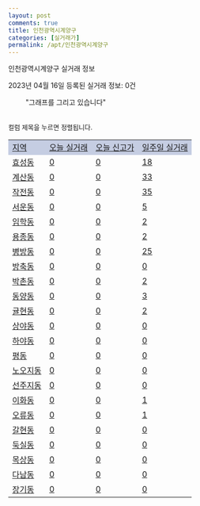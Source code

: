 ```yaml
---
layout: post
comments: true
title: 인천광역시계양구
categories: [실거래가]
permalink: /apt/인천광역시계양구
---
```


인천광역시계양구 실거래 정보

2023년 04월 16일 등록된 실거래 정보: 0건

<!--<script async src="https://pagead2.googlesyndication.com/pagead/js/adsbygoogle.js?client=ca-pub-3485438051770037"
 crossorigin="anonymous"></script>-->

<script type="text/javascript">
  google.charts.load('current', {'packages':['corechart']});
  google.charts.setOnLoadCallback(drawChart);

  function drawChart() {
    var data = google.visualization.arrayToDataTable([['거래일', '매매', '전월세', '전매'], ['21-01', 6, 3, 0], ['21-02', 0, 3, 0], ['21-03', 0, 1, 0], ['21-04', 0, 2, 0], ['21-05', 1, 0, 0], ['21-06', 0, 1, 0], ['21-07', 0, 39, 3], ['21-08', 138, 152, 6], ['21-09', 17, 19, 0], ['21-10', 0, 1, 0], ['21-11', 7, 10, 1], ['21-12', 0, 5, 0], ['22-01', 0, 45, 0], ['22-02', 6, 12, 0], ['22-03', 3, 12, 0], ['22-04', 95, 187, 2], ['22-05', 159, 388, 0], ['22-06', 130, 348, 1], ['22-07', 68, 346, 1], ['22-08', 78, 334, 1], ['22-09', 72, 338, 3], ['22-10', 64, 376, 3], ['22-11', 51, 282, 4], ['22-12', 66, 286, 0], ['23-01', 92, 342, 3], ['23-02', 146, 431, 3], ['23-03', 183, 460, 2], ['23-04', 18, 140, 1]]);

    var options = {
      title: '최근 1년간 유형별 거래량 추이',
      legend: { position: 'bottom' }
    };

    setTimeout(function() {
        var chart = new google.visualization.LineChart(document.getElementById('columnchart_material'));
        chart.draw(data, (options));
        document.getElementById('loading').style.display = 'none';
        var dayLabel = (new Date()).getDay();
        if (dayLabel < 2) {
            sorttable.innerSortFunction.apply(document.getElementById('week'), []);
            sorttable.innerSortFunction.apply(document.getElementById('week'), []);        
        }
        else {
            sorttable.innerSortFunction.apply(document.getElementById('today'), []);
            sorttable.innerSortFunction.apply(document.getElementById('today'), []);
        }
    }, 200);

  }
</script>

<div id="loading" style="z-index:20; display: block; margin-left: 35px">"그래프를 그리고 있습니다"</div>
<div id="columnchart_material" style="width: 95%; margin-left: -35px; display: block"></div>
<!--<div style="width: 95%; margin-left: -35px; display: block">
      <script async src="https://pagead2.googlesyndication.com/pagead/js/adsbygoogle.js?client=ca-pub-3485438051770037"
          crossorigin="anonymous"></script>
      <ins class="adsbygoogle"
          style="display:block"
          data-ad-format="fluid"
          data-ad-layout-key="-fb+5w+4e-db+86"
          data-ad-client="ca-pub-3485438051770037"
          data-ad-slot="1827090281"></ins>
      <script>
          (adsbygoogle = window.adsbygoogle || []).push({});
      </script>
</div>-->
<br>

<font size='small' style='font-size: small;'>컬럼 제목을 누르면 정렬됩니다.</font>
<table class="sortable">
  <tr style='background-color: rgba(114, 132, 186,0.4);'>
    <td id="region"><a href="#">지역</a></td>
    <td id="today"><a href="#">오늘 실거래</a></td>
    <td id="today_new"><a href="#">오늘 신고가</a></td>
    <td id="week"><a href="#">일주일 실거래</a></td>
  </tr>

  
  <tr class="item">
    <td><a href="인천광역시계양구효성동">효성동</a></td>
    <td><a href="인천광역시계양구효성동">0</a></td>
    <td><a href="인천광역시계양구효성동">0</a></td>
    <td><a href="인천광역시계양구효성동">18</a></td>
  </tr>
    

  <tr class="item">
    <td><a href="인천광역시계양구계산동">계산동</a></td>
    <td><a href="인천광역시계양구계산동">0</a></td>
    <td><a href="인천광역시계양구계산동">0</a></td>
    <td><a href="인천광역시계양구계산동">33</a></td>
  </tr>
    

  <tr class="item">
    <td><a href="인천광역시계양구작전동">작전동</a></td>
    <td><a href="인천광역시계양구작전동">0</a></td>
    <td><a href="인천광역시계양구작전동">0</a></td>
    <td><a href="인천광역시계양구작전동">35</a></td>
  </tr>
    

  <tr class="item">
    <td><a href="인천광역시계양구서운동">서운동</a></td>
    <td><a href="인천광역시계양구서운동">0</a></td>
    <td><a href="인천광역시계양구서운동">0</a></td>
    <td><a href="인천광역시계양구서운동">5</a></td>
  </tr>
    

  <tr class="item">
    <td><a href="인천광역시계양구임학동">임학동</a></td>
    <td><a href="인천광역시계양구임학동">0</a></td>
    <td><a href="인천광역시계양구임학동">0</a></td>
    <td><a href="인천광역시계양구임학동">2</a></td>
  </tr>
    

  <tr class="item">
    <td><a href="인천광역시계양구용종동">용종동</a></td>
    <td><a href="인천광역시계양구용종동">0</a></td>
    <td><a href="인천광역시계양구용종동">0</a></td>
    <td><a href="인천광역시계양구용종동">2</a></td>
  </tr>
    

  <tr class="item">
    <td><a href="인천광역시계양구병방동">병방동</a></td>
    <td><a href="인천광역시계양구병방동">0</a></td>
    <td><a href="인천광역시계양구병방동">0</a></td>
    <td><a href="인천광역시계양구병방동">25</a></td>
  </tr>
    

  <tr class="item">
    <td><a href="인천광역시계양구방축동">방축동</a></td>
    <td><a href="인천광역시계양구방축동">0</a></td>
    <td><a href="인천광역시계양구방축동">0</a></td>
    <td><a href="인천광역시계양구방축동">0</a></td>
  </tr>
    

  <tr class="item">
    <td><a href="인천광역시계양구박촌동">박촌동</a></td>
    <td><a href="인천광역시계양구박촌동">0</a></td>
    <td><a href="인천광역시계양구박촌동">0</a></td>
    <td><a href="인천광역시계양구박촌동">2</a></td>
  </tr>
    

  <tr class="item">
    <td><a href="인천광역시계양구동양동">동양동</a></td>
    <td><a href="인천광역시계양구동양동">0</a></td>
    <td><a href="인천광역시계양구동양동">0</a></td>
    <td><a href="인천광역시계양구동양동">3</a></td>
  </tr>
    

  <tr class="item">
    <td><a href="인천광역시계양구귤현동">귤현동</a></td>
    <td><a href="인천광역시계양구귤현동">0</a></td>
    <td><a href="인천광역시계양구귤현동">0</a></td>
    <td><a href="인천광역시계양구귤현동">2</a></td>
  </tr>
    

  <tr class="item">
    <td><a href="인천광역시계양구상야동">상야동</a></td>
    <td><a href="인천광역시계양구상야동">0</a></td>
    <td><a href="인천광역시계양구상야동">0</a></td>
    <td><a href="인천광역시계양구상야동">0</a></td>
  </tr>
    

  <tr class="item">
    <td><a href="인천광역시계양구하야동">하야동</a></td>
    <td><a href="인천광역시계양구하야동">0</a></td>
    <td><a href="인천광역시계양구하야동">0</a></td>
    <td><a href="인천광역시계양구하야동">0</a></td>
  </tr>
    

  <tr class="item">
    <td><a href="인천광역시계양구평동">평동</a></td>
    <td><a href="인천광역시계양구평동">0</a></td>
    <td><a href="인천광역시계양구평동">0</a></td>
    <td><a href="인천광역시계양구평동">0</a></td>
  </tr>
    

  <tr class="item">
    <td><a href="인천광역시계양구노오지동">노오지동</a></td>
    <td><a href="인천광역시계양구노오지동">0</a></td>
    <td><a href="인천광역시계양구노오지동">0</a></td>
    <td><a href="인천광역시계양구노오지동">0</a></td>
  </tr>
    

  <tr class="item">
    <td><a href="인천광역시계양구선주지동">선주지동</a></td>
    <td><a href="인천광역시계양구선주지동">0</a></td>
    <td><a href="인천광역시계양구선주지동">0</a></td>
    <td><a href="인천광역시계양구선주지동">0</a></td>
  </tr>
    

  <tr class="item">
    <td><a href="인천광역시계양구이화동">이화동</a></td>
    <td><a href="인천광역시계양구이화동">0</a></td>
    <td><a href="인천광역시계양구이화동">0</a></td>
    <td><a href="인천광역시계양구이화동">1</a></td>
  </tr>
    

  <tr class="item">
    <td><a href="인천광역시계양구오류동">오류동</a></td>
    <td><a href="인천광역시계양구오류동">0</a></td>
    <td><a href="인천광역시계양구오류동">0</a></td>
    <td><a href="인천광역시계양구오류동">1</a></td>
  </tr>
    

  <tr class="item">
    <td><a href="인천광역시계양구갈현동">갈현동</a></td>
    <td><a href="인천광역시계양구갈현동">0</a></td>
    <td><a href="인천광역시계양구갈현동">0</a></td>
    <td><a href="인천광역시계양구갈현동">0</a></td>
  </tr>
    

  <tr class="item">
    <td><a href="인천광역시계양구둑실동">둑실동</a></td>
    <td><a href="인천광역시계양구둑실동">0</a></td>
    <td><a href="인천광역시계양구둑실동">0</a></td>
    <td><a href="인천광역시계양구둑실동">0</a></td>
  </tr>
    

  <tr class="item">
    <td><a href="인천광역시계양구목상동">목상동</a></td>
    <td><a href="인천광역시계양구목상동">0</a></td>
    <td><a href="인천광역시계양구목상동">0</a></td>
    <td><a href="인천광역시계양구목상동">0</a></td>
  </tr>
    

  <tr class="item">
    <td><a href="인천광역시계양구다남동">다남동</a></td>
    <td><a href="인천광역시계양구다남동">0</a></td>
    <td><a href="인천광역시계양구다남동">0</a></td>
    <td><a href="인천광역시계양구다남동">0</a></td>
  </tr>
    

  <tr class="item">
    <td><a href="인천광역시계양구장기동">장기동</a></td>
    <td><a href="인천광역시계양구장기동">0</a></td>
    <td><a href="인천광역시계양구장기동">0</a></td>
    <td><a href="인천광역시계양구장기동">0</a></td>
  </tr>
    


</table>


    